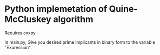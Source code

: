 # Python implemetation of Quine-McCluskey algorithm
Requires cvxpy

In main.py, Give you desired prime implicants in binary form to the variable "Expression".